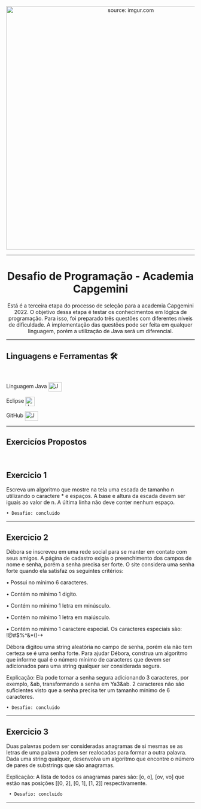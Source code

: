 <div align = "center">
  <img width="650px" src="https://github.com/JeffreyRodriigues/Academia-Capgemini/Capgemini/capgemini.png" title="source: imgur.com"/>
  <hr>
  <h3>
  <h1><b>Desafio de Programação - Academia Capgemini</b></h1>
  </div>

<div>
  <p><center>Está é a terceira etapa do processo de seleção para a academia Capgemini 2022. O objetivo dessa etapa é testar os conhecimentos em lógica de programação. Para isso, foi preparado três questões com diferentes níveis de dificuldade. A implementação das questões pode ser feita em qualquer linguagem, porém a utilização de Java será um diferencial. </p>
</div>

<hr>
<h2><b>Linguagens e Ferramentas 🛠</b></h2>
<br>
<p> Linguagem Java <img align="center" alt="Java" height="25" width="35" src="https://cdn.jsdelivr.net/gh/devicons/devicon/icons/java/java-original-wordmark.svg" /> 
</p>
<p> Eclipse <img align="center" alt="Java" height="25" width="25" src="https://i.imgur.com/S60gm0t.png" /> 
</p>
<p> GitHub <img align="center" alt="Java" height="25" width="35" src="https://cdn.jsdelivr.net/gh/devicons/devicon/icons/git/git-original.svg" /> 
</p>

<hr>

<b><h2>Exercicíos Propostos </h2></b>
<br>
<h2>Exercicio 1</h2>

Escreva um algoritmo que mostre na tela uma escada de tamanho n utilizando o caractere * e espaços. A base e altura da escada devem ser iguais ao valor de n. A última linha não deve conter nenhum espaço.
    
    • Desafio: concluido

<hr>

<h2>Exercicio 2</h2>

Débora se inscreveu em uma rede social para se manter em contato com seus amigos. A página de cadastro exigia o preenchimento dos campos de nome e senha, porém a senha precisa ser forte. O site considera uma senha forte quando ela satisfaz os seguintes critérios:

 • Possui no mínimo 6 caracteres.

 • Contém no mínimo 1 digito.

 • Contém no mínimo 1 letra em minúsculo.

 • Contém no mínimo 1 letra em maiúsculo.

 • Contém no mínimo 1 caractere especial. Os caracteres especiais são: !@#$%^&*()-+

Débora digitou uma string aleatória no campo de senha, porém ela não tem certeza se é uma senha forte. Para ajudar Débora, construa um algoritmo que informe qual é o número mínimo de caracteres que devem ser adicionados para uma string qualquer ser considerada segura.

Explicação:
Ela pode tornar a senha segura adicionando 3 caracteres, por exemplo, &ab, transformando a senha em Ya3&ab. 2 caracteres não são suficientes visto que a senha precisa ter um tamanho mínimo de 6 caracteres.

 
    
    • Desafio: concluido

 <hr>

 <h2>Exercicio 3</h2>

 Duas palavras podem ser consideradas anagramas de si mesmas se as letras de uma palavra podem ser realocadas para formar a outra palavra. Dada uma string qualquer, desenvolva um algoritmo que encontre o número de pares de substrings que são anagramas.

Explicação:
A lista de todos os anagramas pares são: [o, o], [ov, vo] que estão nas posições [[0, 2], [0, 1], [1, 2]] respectivamente.


     • Desafio: concluido
 

<hr>

